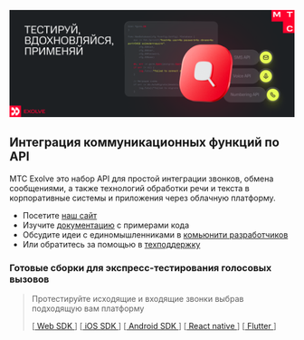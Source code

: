 ![MTS-Exolve_hello](https://github.com/mtsexolve/.github/blob/main/exolve_github.png)
## Интеграция коммуникационных функций по API

МТС Exolve это набор API для простой интеграции звонков, обмена сообщениями, а также технологий обработки речи и текста в корпоративные системы и приложения через облачную платформу.

- Посетите [наш сайт](https://exolve.ru/)
- Изучите [документацию](https://docs.exolve.ru/) с примерами кода
- Обсудите идеи с единомышленниками в [комьюнити разработчиков](https://community.exolve.ru/)
- Или обратитесь за помощью в [техподдержку](https://t.me/helpexolve_bot) 

### Готовые сборки для экспресс-тестирования голосовых вызовов
> Протестируйте исходящие и входящие звонки выбрав подходящую вам платформу
> 
> [[ Web SDK ](https://github.com/mtsexolve/web-voice-sdk)]
[[ iOS SDK ](https://github.com/mtsexolve/ios-voice-demo)]
[[ Android SDK ](https://github.com/mtsexolve/android-voice-demo)]
[[ React native ](https://github.com/mtsexolve/react-native-voice-demo)]
[[ Flutter ](https://github.com/mtsexolve/flutter-voice-demo)]
<!--

**Here are some ideas to get you started:**

🙋‍♀️ A short introduction - what is your organization all about?
🌈 Contribution guidelines - how can the community get involved?
👩‍💻 Useful resources - where can the community find your docs? Is there anything else the community should know?
🍿 Fun facts - what does your team eat for breakfast?
🧙 Remember, you can do mighty things with the power of [Markdown](https://docs.github.com/github/writing-on-github/getting-started-with-writing-and-formatting-on-github/basic-writing-and-formatting-syntax)
-->
